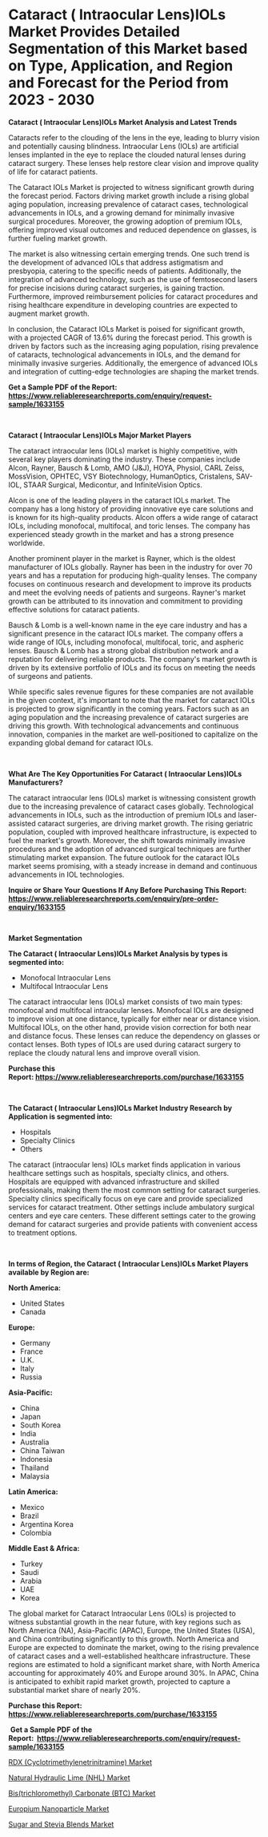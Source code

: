 <p><h1>Cataract ( Intraocular Lens)IOLs Market Provides Detailed Segmentation of this Market based on Type, Application, and Region and Forecast for the Period from 2023 - 2030</h1></p><p><strong>Cataract ( Intraocular Lens)IOLs Market Analysis and Latest Trends</strong></p>
<p><p>Cataracts refer to the clouding of the lens in the eye, leading to blurry vision and potentially causing blindness. Intraocular Lens (IOLs) are artificial lenses implanted in the eye to replace the clouded natural lenses during cataract surgery. These lenses help restore clear vision and improve quality of life for cataract patients.</p><p>The Cataract IOLs Market is projected to witness significant growth during the forecast period. Factors driving market growth include a rising global aging population, increasing prevalence of cataract cases, technological advancements in IOLs, and a growing demand for minimally invasive surgical procedures. Moreover, the growing adoption of premium IOLs, offering improved visual outcomes and reduced dependence on glasses, is further fueling market growth.</p><p>The market is also witnessing certain emerging trends. One such trend is the development of advanced IOLs that address astigmatism and presbyopia, catering to the specific needs of patients. Additionally, the integration of advanced technology, such as the use of femtosecond lasers for precise incisions during cataract surgeries, is gaining traction. Furthermore, improved reimbursement policies for cataract procedures and rising healthcare expenditure in developing countries are expected to augment market growth.</p><p>In conclusion, the Cataract IOLs Market is poised for significant growth, with a projected CAGR of 13.6% during the forecast period. This growth is driven by factors such as the increasing aging population, rising prevalence of cataracts, technological advancements in IOLs, and the demand for minimally invasive surgeries. Additionally, the emergence of advanced IOLs and integration of cutting-edge technologies are shaping the market trends.</p></p>
<p><strong>Get a Sample PDF of the Report:&nbsp; <a href="https://www.reliableresearchreports.com/enquiry/request-sample/1633155">https://www.reliableresearchreports.com/enquiry/request-sample/1633155</a></strong></p>
<p>&nbsp;</p>
<p><strong>Cataract ( Intraocular Lens)IOLs Major Market Players</strong></p>
<p><p>The cataract intraocular lens (IOLs) market is highly competitive, with several key players dominating the industry. These companies include Alcon, Rayner, Bausch & Lomb, AMO (J&J), HOYA, Physiol, CARL Zeiss, MossVision, OPHTEC, VSY Biotechnology, HumanOptics, Cristalens, SAV-IOL, STAAR Surgical, Medicontur, and InfiniteVision Optics.</p><p>Alcon is one of the leading players in the cataract IOLs market. The company has a long history of providing innovative eye care solutions and is known for its high-quality products. Alcon offers a wide range of cataract IOLs, including monofocal, multifocal, and toric lenses. The company has experienced steady growth in the market and has a strong presence worldwide.</p><p>Another prominent player in the market is Rayner, which is the oldest manufacturer of IOLs globally. Rayner has been in the industry for over 70 years and has a reputation for producing high-quality lenses. The company focuses on continuous research and development to improve its products and meet the evolving needs of patients and surgeons. Rayner's market growth can be attributed to its innovation and commitment to providing effective solutions for cataract patients.</p><p>Bausch & Lomb is a well-known name in the eye care industry and has a significant presence in the cataract IOLs market. The company offers a wide range of IOLs, including monofocal, multifocal, toric, and aspheric lenses. Bausch & Lomb has a strong global distribution network and a reputation for delivering reliable products. The company's market growth is driven by its extensive portfolio of IOLs and its focus on meeting the needs of surgeons and patients.</p><p>While specific sales revenue figures for these companies are not available in the given context, it's important to note that the market for cataract IOLs is projected to grow significantly in the coming years. Factors such as an aging population and the increasing prevalence of cataract surgeries are driving this growth. With technological advancements and continuous innovation, companies in the market are well-positioned to capitalize on the expanding global demand for cataract IOLs.</p></p>
<p>&nbsp;</p>
<p><strong>What Are The Key Opportunities For Cataract ( Intraocular Lens)IOLs Manufacturers?</strong></p>
<p><p>The cataract intraocular lens (IOLs) market is witnessing consistent growth due to the increasing prevalence of cataract cases globally. Technological advancements in IOLs, such as the introduction of premium IOLs and laser-assisted cataract surgeries, are driving market growth. The rising geriatric population, coupled with improved healthcare infrastructure, is expected to fuel the market's growth. Moreover, the shift towards minimally invasive procedures and the adoption of advanced surgical techniques are further stimulating market expansion. The future outlook for the cataract IOLs market seems promising, with a steady increase in demand and continuous advancements in IOL technologies.</p></p>
<p><strong>Inquire or Share Your Questions If Any Before Purchasing This Report: <a href="https://www.reliableresearchreports.com/enquiry/pre-order-enquiry/1633155">https://www.reliableresearchreports.com/enquiry/pre-order-enquiry/1633155</a></strong></p>
<p>&nbsp;</p>
<p><strong>Market Segmentation</strong></p>
<p><strong>The Cataract ( Intraocular Lens)IOLs Market Analysis by types is segmented into:</strong></p>
<p><ul><li>Monofocal Intraocular Lens</li><li>Multifocal Intraocular Lens</li></ul></p>
<p><p>The cataract intraocular lens (IOLs) market consists of two main types: monofocal and multifocal intraocular lenses. Monofocal IOLs are designed to improve vision at one distance, typically for either near or distance vision. Multifocal IOLs, on the other hand, provide vision correction for both near and distance focus. These lenses can reduce the dependency on glasses or contact lenses. Both types of IOLs are used during cataract surgery to replace the cloudy natural lens and improve overall vision.</p></p>
<p><strong>Purchase this Report:&nbsp;<a href="https://www.reliableresearchreports.com/purchase/1633155">https://www.reliableresearchreports.com/purchase/1633155</a></strong></p>
<p>&nbsp;</p>
<p><strong>The Cataract ( Intraocular Lens)IOLs Market Industry Research by Application is segmented into:</strong></p>
<p><ul><li>Hospitals</li><li>Specialty Clinics</li><li>Others</li></ul></p>
<p><p>The cataract (intraocular lens) IOLs market finds application in various healthcare settings such as hospitals, specialty clinics, and others. Hospitals are equipped with advanced infrastructure and skilled professionals, making them the most common setting for cataract surgeries. Specialty clinics specifically focus on eye care and provide specialized services for cataract treatment. Other settings include ambulatory surgical centers and eye care centers. These different settings cater to the growing demand for cataract surgeries and provide patients with convenient access to treatment options.</p></p>
<p>&nbsp;</p>
<p><strong>In terms of Region, the Cataract ( Intraocular Lens)IOLs Market Players available by Region are:</strong></p>
<p>
    <p> <strong> North America: </strong>
        <ul>
            <li>United States</li>
            <li>Canada</li>
        </ul>
        </p> 
    <p> <strong> Europe: </strong>
        <ul>
            <li>Germany</li>
            <li>France</li>
            <li>U.K.</li>
            <li>Italy</li>
            <li>Russia</li>
        </ul>
        </p> 
    <p> <strong> Asia-Pacific: </strong>
        <ul>
            <li>China</li>
            <li>Japan</li>
            <li>South Korea</li>
            <li>India</li>
            <li>Australia</li>
            <li>China Taiwan</li>
            <li>Indonesia</li>
            <li>Thailand</li>
            <li>Malaysia</li>
        </ul>
        </p> 
    <p> <strong> Latin America: </strong>
        <ul>
            <li>Mexico</li>
            <li>Brazil</li>
            <li>Argentina Korea</li>
            <li>Colombia</li>
        </ul>
        </p> 
    <p> <strong> Middle East & Africa: </strong>
        <ul>
            <li>Turkey</li>
            <li>Saudi</li>
            <li>Arabia</li>
            <li>UAE</li>
            <li>Korea</li>
        </ul>
    </p>
    </p>
<p><p>The global market for Cataract Intraocular Lens (IOLs) is projected to witness substantial growth in the near future, with key regions such as North America (NA), Asia-Pacific (APAC), Europe, the United States (USA), and China contributing significantly to this growth. North America and Europe are expected to dominate the market, owing to the rising prevalence of cataract cases and a well-established healthcare infrastructure. These regions are estimated to hold a significant market share, with North America accounting for approximately 40% and Europe around 30%. In APAC, China is anticipated to exhibit rapid market growth, projected to capture a substantial market share of nearly 20%.</p></p>
<p><strong>Purchase this Report: <a href="https://www.reliableresearchreports.com/purchase/1633155">https://www.reliableresearchreports.com/purchase/1633155</a></strong></p>
<p>&nbsp;<strong>Get a Sample PDF of the Report:&nbsp;&nbsp;<a href="https://www.reliableresearchreports.com/enquiry/request-sample/1633155">https://www.reliableresearchreports.com/enquiry/request-sample/1633155</a></strong></p>
<p><strong></strong></p>
<p><p><a href="https://medium.com/@bonniehoppe2023/rdx-cyclotrimethylenetrinitramine-market-research-report-its-history-and-forecast-2023-to-2030-69a81ea1f759">RDX (Cyclotrimethylenetrinitramine) Market</a></p><p><a href="https://medium.com/@laurenglover76/natural-hydraulic-lime-nhl-market-trends-and-market-analysis-forecasted-for-period-2023-2030-d9c19677c98a">Natural Hydraulic Lime (NHL) Market</a></p><p><a href="https://medium.com/@jenniferwhite656/bis-trichloromethyl-carbonate-btc-market-trends-and-market-analysis-forecasted-for-period-416322a8f195">Bis(trichloromethyl) Carbonate (BTC) Market</a></p><p><a href="https://medium.com/@linneahilll6456/europium-nanoparticle-market-analysis-its-cagr-market-segmentation-and-global-industry-overview-910f00046368">Europium Nanoparticle Market</a></p><p><a href="https://medium.com/@bernadetteball666/sugar-and-stevia-blends-nbsp-market-focuses-on-market-share-size-and-projected-forecast-till-2030-77c0c2179c6c">Sugar and Stevia Blends Market</a></p></p>